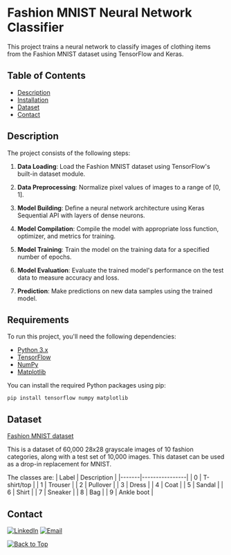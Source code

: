 # Fashion MNIST Neural Network Classifier
This project trains a neural network to classify images of clothing items from the Fashion MNIST dataset using TensorFlow and Keras.

## Table of Contents

- [Description](#description)
- [Installation](#installation)
- [Dataset](#dataset)
- [Contact](#contact)
  
## Description

The project consists of the following steps:

1. **Data Loading**: Load the Fashion MNIST dataset using TensorFlow's built-in dataset module.

2. **Data Preprocessing**: Normalize pixel values of images to a range of [0, 1].

3. **Model Building**: Define a neural network architecture using Keras Sequential API with layers of dense neurons.

4. **Model Compilation**: Compile the model with appropriate loss function, optimizer, and metrics for training.

5. **Model Training**: Train the model on the training data for a specified number of epochs.

6. **Model Evaluation**: Evaluate the trained model's performance on the test data to measure accuracy and loss.

7. **Prediction**: Make predictions on new data samples using the trained model.

## Requirements

To run this project, you'll need the following dependencies:

- [Python 3.x](https://www.python.org/)
- [TensorFlow](https://www.tensorflow.org/)
- [NumPy](https://numpy.org/)
- [Matplotlib](https://matplotlib.org/)
  
You can install the required Python packages using pip:
```
pip install tensorflow numpy matplotlib
```
## Dataset
[Fashion MNIST dataset](https://keras.io/api/datasets/fashion_mnist/)

This is a dataset of 60,000 28x28 grayscale images of 10 fashion categories, along with a test set of 10,000 images. This dataset can be used as a drop-in replacement for MNIST.

The classes are:
| Label | Description    |
|-------|----------------|
| 0     | T-shirt/top    |
| 1     | Trouser        |
| 2     | Pullover       |
| 3     | Dress          |
| 4     | Coat           |
| 5     | Sandal         |
| 6     | Shirt          |
| 7     | Sneaker        |
| 8     | Bag            |
| 9     | Ankle boot     |


## Contact
[![LinkedIn](https://img.shields.io/badge/-LinkedIn-blue?style=flat-square&logo=Linkedin&logoColor=white&link=https://www.linkedin.com/in/ulyana-yezubchyk/)](https://www.linkedin.com/in/ulyana-yezubchyk/)
[![Email](https://img.shields.io/badge/Email-ulyaa.071@gmail.com-green.svg)](mailto:your_email@example.com)

[![Back to Top](https://img.shields.io/badge/-Back_to_Top-blue?style=flat-square)](#Fashion-MNIST-Neural-Network-Classifier)
